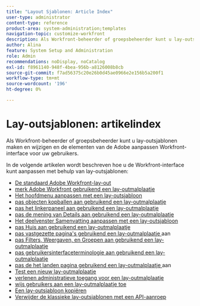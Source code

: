 ```yaml
---
title: "Layout Sjablonen: Article Index"
user-type: administrator
content-type: reference
product-area: system-administration;templates
navigation-topic: customize-workfront
description: Als Workfront-beheerder of groepsbeheerder kunt u lay-outsjablonen maken en wijzigen om de elementen van de Workfront-interface aan te passen aan uw gebruikers.
author: Alina
feature: System Setup and Administration
role: Admin
recommendations: noDisplay, noCatalog
exl-id: f8961140-948f-4bea-956b-a8126008b8cb
source-git-commit: f7ad56375c20e26b0d45ae0966e2e156b5a200f1
workflow-type: tm+mt
source-wordcount: '196'
ht-degree: 0%

---
```


# Lay-outsjablonen: artikelindex

<!-- Audited: 2/2024 -->

Als Workfront-beheerder of groepsbeheerder kunt u lay-outsjablonen maken en wijzigen en de elementen van de Adobe aanpassen
Workfront-interface voor uw gebruikers.

In de volgende artikelen wordt beschreven hoe u de Workfront-interface kunt aanpassen met behulp van lay-outsjablonen:

* [De standaard Adobe Workfront-lay-out](/help/quicksilver/administration-and-setup/customize-workfront/use-layout-templates/about-the-default-wf-layout.md)
* [ merk Adobe Workfront gebruikend een lay-outmalplaatje ](/help/quicksilver/administration-and-setup/customize-workfront/use-layout-templates/brand-wf-using-a-layout-template.md)
* [Het hoofdmenu aanpassen met een lay-outsjabloon](/help/quicksilver/administration-and-setup/customize-workfront/use-layout-templates/customize-main-menu.md)
* [ pas objecten kopballen aan gebruikend een lay-outmalplaatje ](../../customize-workfront/use-layout-templates/customize-object-headers.md)
* [ pas het linkerpaneel aan gebruikend een lay-outmalplaatje ](/help/quicksilver/administration-and-setup/customize-workfront/use-layout-templates/customize-left-panel.md)
* [ pas de mening van Details aan gebruikend een lay-outmalplaatje ](/help/quicksilver/administration-and-setup/customize-workfront/use-layout-templates/customize-details-view-layout-template.md)
* [Het deelvenster Samenvatting aanpassen met een lay-outsjabloon](/help/quicksilver/administration-and-setup/customize-workfront/use-layout-templates/customize-home-summary-layout-template.md)
* [ pas Huis aan gebruikend een lay-outmalplaatje ](/help/quicksilver/administration-and-setup/customize-workfront/use-layout-templates/customize-new-home-layout-template.md)
* [ pas vastgezette pagina&#39;s gebruikend een lay-outmalplaatje ](/help/quicksilver/administration-and-setup/customize-workfront/use-layout-templates/customize-pinned-pages.md) aan
* [ pas Filters, Weergaven, en Groepen aan gebruikend een lay-outmalplaatje ](/help/quicksilver/administration-and-setup/customize-workfront/use-layout-templates/customize-fvg-list-controls-layout-template.md)
* [ pas gebruikersinterfaceterminologie aan gebruikend een lay-outmalplaatje ](/help/quicksilver/administration-and-setup/customize-workfront/use-layout-templates/customize-terminology.md)
* [ pas de het landen pagina gebruikend een lay-outmalplaatje ](/help/quicksilver/administration-and-setup/customize-workfront/use-layout-templates/customize-landing-page.md) aan
* [ Test een nieuw lay-outmalplaatje ](/help/quicksilver/administration-and-setup/customize-workfront/use-layout-templates/test-a-layout-template.md)
* [ verlenen administratieve toegang voor een lay-outmalplaatje ](/help/quicksilver/administration-and-setup/customize-workfront/use-layout-templates/grant-admin-access-layout-template.md)
* [ wijs gebruikers aan een lay-outmalplaatje toe ](/help/quicksilver/administration-and-setup/customize-workfront/use-layout-templates/assign-users-to-layout-template.md)
* [Een lay-outsjabloon kopiëren](/help/quicksilver/administration-and-setup/customize-workfront/use-layout-templates/copy-a-layout-template.md)
* [Verwijder de klassieke lay-outsjablonen met een API-aanroep](/help/quicksilver/administration-and-setup/customize-workfront/use-layout-templates/delete-classic-layout-templates.md)
